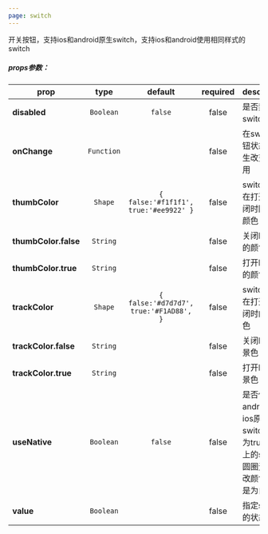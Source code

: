 ```yaml
---
page: switch
---
```



开关按钮，支持ios和android原生switch，支持ios和android使用相同样式的switch

##### props参数：

prop | type | default | required | description
---- | :----: | :-------: | :--------: | -----------
**disabled** | `Boolean` | `false` | false | 是否禁用switch按钮
**onChange** | `Function` |  | false | 在switch 按钮状态值发生改变时调用
**thumbColor** | `Shape` | `{     false:'#f1f1f1',     true:'#ee9922' }` | false | switch 按钮在打开和关闭时圆圈的颜色
**thumbColor.false** | `String` |  | false | 关闭时圆圈的颜色
**thumbColor.true** | `String` |  | false | 打开时圆圈的颜色
**trackColor** | `Shape` | `{     false:'#d7d7d7',     true:'#F1AD88', }` | false | switch 按钮在打开和关闭时的背景色
**trackColor.false** | `String` |  | false | 关闭时的背景色
**trackColor.true** | `String` |  | false | 打开时的背景色
**useNative** | `Boolean` | `false` | false | 是否使用android和ios原生switch组件, 为true时ios上的switch圆圈无法修改颜色，总是为白色
**value** | `Boolean` |  | false | 指定switch的状态



